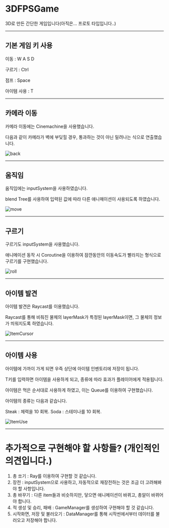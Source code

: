 # 3DFPSGame
3D로 만든 간단한 게임입니다(아직은... 프로토 타입입니다..)

----
## 기본 게임 키 사용

이동 : W A S D

구르기 : Ctrl

점프 : Space

아이템 사용 : T

----

## 카메라 이동

카메라 이동에는 Cinemachine을 사용했습니다.

다음과 같이 카메라가 벽에 부딪힐 경우, 통과하는 것이 아닌 밀려나는 식으로 연출했습니다.

![back](https://github.com/Be-bell/3DFPSGame/assets/127826912/e0ecd641-e5cf-45d2-8bdb-39ca76f4e66b)

----

## 움직임

움직임에는 inputSystem을 사용하였습니다.

blend Tree를 사용하여 입력된 값에 따라 다른 애니매이션이 사용되도록 하였습니다.

![move](https://github.com/Be-bell/3DFPSGame/assets/127826912/930bcc54-e8eb-49dd-a8cc-19e47563bf8e)

----

## 구르기

구르기도 inputSystem을 사용했습니다.

애니메이션 동작 시 Coroutine을 이용하여 잠깐동안의 이동속도가 빨라지는 형식으로 구르기를 구현했습니다.

![roll](https://github.com/Be-bell/3DFPSGame/assets/127826912/9c34f0cf-a9a5-45bc-ad70-3e4f5a130175)

----

## 아이템 발견

아이템 발견은 Raycast를 이용했습니다.

Raycast를 통해 비춰진 물체의 layerMask가 특정된 layerMask이면, 그 물체의 정보가 띄워지도록 하였습니다.

![ItemCursor](https://github.com/Be-bell/3DFPSGame/assets/127826912/7ea90575-2f3e-4fd6-85fc-baf257188f9d)

----

## 아이템 사용

아이템에 가까이 가게 되면 우즉 상단에 아이템 인벤토리에 저장이 됩니다.

T키를 입력하면 아이템을 사용하게 되고, 종류에 따라 효과가 플레이어에게 적용됩니다. 

아이템은 먹은 순서대로 사용하게 하였고, 이는 Queue를 이용하여 구현했습니다.

아이템의 종류는 다음과 같습니다.

Steak : 체력을 10 회복.
Soda : 스테미나를 10 회복.

![ItemUse](https://github.com/Be-bell/3DFPSGame/assets/127826912/c1d8127a-9a89-4360-82d7-7e014ce2a83b)

----

# 추가적으로 구현해야 할 사항들? (개인적인 의견입니다.)

1. 총 쏘기 : Ray를 이용하여 구현할 것 같습니다.
2. 장전 : inputSystem으로 사용하고, 자동적으로 재장전하는 것은 조금 더 고려해봐야 할 사항입니다.
3. 총 바꾸기 : 다른 item들과 비슷하지만, 닿으면 애니메이션이 바뀌고, 총알이 바뀌어야 합니다.
4. 적 생성 및 승리, 패배 : GameManager를 생성하여 구현해야 할 것 같습니다.
5. 시작화면, 저장 및 불러오기 : DataManager를 통해 시작씬에서부터 데이터를 불러오고 저장해야 합니다.
